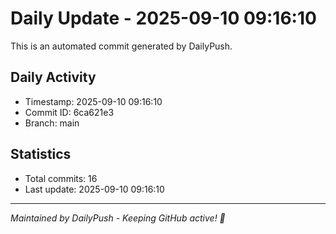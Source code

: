 # Daily Update - 2025-09-10 09:16:10

This is an automated commit generated by DailyPush.

## Daily Activity
- Timestamp: 2025-09-10 09:16:10
- Commit ID: 6ca621e3
- Branch: main

## Statistics
- Total commits: 16
- Last update: 2025-09-10 09:16:10

---
*Maintained by DailyPush - Keeping GitHub active! 🚀*
